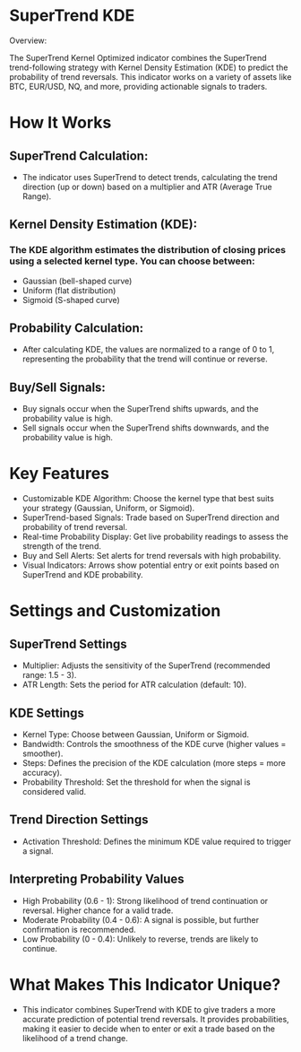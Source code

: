 # SuperTrend KDE
Overview: 

The SuperTrend Kernel Optimized indicator combines the SuperTrend trend-following strategy with Kernel Density Estimation (KDE) to predict the probability of trend reversals. This indicator works on a variety of assets like BTC, EUR/USD, NQ, and more, providing actionable signals to traders.

# How It Works

## SuperTrend Calculation: 
- The indicator uses SuperTrend to detect trends, calculating the trend direction (up or down) based on a multiplier and ATR (Average True Range).

## Kernel Density Estimation (KDE): 
 ### The KDE algorithm estimates the distribution of closing prices using a selected kernel type. You can choose between:
- Gaussian (bell-shaped curve)
- Uniform (flat distribution)
- Sigmoid (S-shaped curve)

## Probability Calculation: 
- After calculating KDE, the values are normalized to a range of 0 to 1, representing the probability that the trend will continue or reverse.

## Buy/Sell Signals:
- Buy signals occur when the SuperTrend shifts upwards, and the probability value is high.
- Sell signals occur when the SuperTrend shifts downwards, and the probability value is high.

# Key Features

- Customizable KDE Algorithm: Choose the kernel type that best suits your strategy (Gaussian, Uniform, or Sigmoid).
- SuperTrend-based Signals: Trade based on SuperTrend direction and probability of trend reversal.
- Real-time Probability Display: Get live probability readings to assess the strength of the trend.
- Buy and Sell Alerts: Set alerts for trend reversals with high probability.
- Visual Indicators: Arrows show potential entry or exit points based on SuperTrend and KDE probability.

# Settings and Customization

## SuperTrend Settings
- Multiplier: Adjusts the sensitivity of the SuperTrend (recommended range: 1.5 - 3).
- ATR Length: Sets the period for ATR calculation (default: 10).

## KDE Settings
- Kernel Type: Choose between Gaussian, Uniform or Sigmoid.
- Bandwidth: Controls the smoothness of the KDE curve (higher values = smoother).
- Steps: Defines the precision of the KDE calculation (more steps = more accuracy).
- Probability Threshold: Set the threshold for when the signal is considered valid.

## Trend Direction Settings
- Activation Threshold: Defines the minimum KDE value required to trigger a signal.

## Interpreting Probability Values

- High Probability (0.6 - 1): Strong likelihood of trend continuation or reversal. Higher chance for a valid trade.
- Moderate Probability (0.4 - 0.6): A signal is possible, but further confirmation is recommended.
- Low Probability (0 - 0.4): Unlikely to reverse, trends are likely to continue.

# What Makes This Indicator Unique?
- This indicator combines SuperTrend with KDE to give traders a more accurate prediction of potential trend reversals. It provides probabilities, making it easier to decide when to enter or exit a trade based on the likelihood of a trend change.
